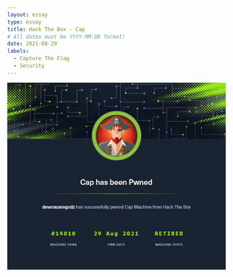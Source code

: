 ```yaml
---
layout: essay
type: essay
title: Hack The Box - Cap
# All dates must be YYYY-MM-DD format!
date: 2021-08-29
labels:
  - Capture The Flag
  - Security
---
```


<img src="../images/htb-cap.jpg">
